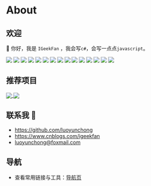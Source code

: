 # About

## 欢迎

👋 你好，我是 `IGeekFan` ，我会写`c#`，会写一点点`javascript`。

![](https://img.shields.io/badge/OS-Win11-informational?style=flat&logo=<LOGO_NAME>&logoColor=white&color=2bbc8a)
![](https://img.shields.io/badge/OS-MAC-informational?style=flat&logo=<LOGO_NAME>&logoColor=white&color=fff5e8)
![](https://img.shields.io/badge/Editor-VisualStudio2022-informational?style=flat&logo=<LOGO_NAME>&logoColor=white&color=80ccff)
![](https://img.shields.io/badge/Editor-VisualStudioCode-informational?style=flat&logo=<LOGO_NAME>&logoColor=white&color=424a53)
![](https://img.shields.io/badge/Editor-VisualStudioForMAC-informational?style=flat&logo=<LOGO_NAME>&logoColor=white&color=80ccff)
![](https://img.shields.io/badge/Code-Csharp-informational?style=flat&logo=<LOGO_NAME>&logoColor=white&color=FD8C73)
![](https://img.shields.io/badge/Code-JavaScript-informational?style=flat&logo=<LOGO_NAME>&logoColor=white&color=0969da)
![](https://img.shields.io/badge/Code-Vue-informational?style=flat&logo=<LOGO_NAME>&logoColor=white&color=b6e3ff)
![](https://img.shields.io/badge/Code-Python-informational?style=flat&logo=<LOGO_NAME>&logoColor=white&color=2bbc8a)
![](https://img.shields.io/badge/Code-Go-informational?style=flat&logo=<LOGO_NAME>&logoColor=white&color=80ccff)
![](https://img.shields.io/badge/Tools-Docker-informational?style=flat&logo=<LOGO_NAME>&logoColor=white&color=eac54f)
![](https://img.shields.io/badge/Tools-AzureDevops-informational?style=flat&logo=<LOGO_NAME>&logoColor=white&color=ffddb0)
![](https://img.shields.io/badge/Shell-PowerShell-informational?style=flat&logo=<LOGO_NAME>&logoColor=white&color=f79939)
![](https://img.shields.io/badge/FrameWork-ASPNETCore-informational?style=flat&logo=<LOGO_NAME>&logoColor=white&color=d8b9ff)
![](https://img.shields.io/badge/FrameWork-ABP-informational?style=flat&logo=<LOGO_NAME>&logoColor=white&color=ffadda)

## 推荐项目

<a href="https://github.com/luoyunchong/freekit">
  <img align="center" src="https://github-readme-stats.vercel.app/api/pin/?username=luoyunchong&repo=freekit&title_color=fff&icon_color=f9f9f9&text_color=9f9f9f&bg_color=151515" />
</a>
<a href="https://github.com/luoyunchong/igeekfan-docs">
  <img align="center" src="https://github-readme-stats.vercel.app/api/pin/?username=luoyunchong&repo=igeekfan-docs&title_color=fff&icon_color=f9f9f9&text_color=9f9f9f&bg_color=151515" />
</a>

## 联系我 💬

- <https://github.com/luoyunchong>
- <https://www.cnblogs.com/igeekfan>
- <luoyunchong@foxmail.com>

## 导航

- 查看常用链接与工具：[导航页](/navigation/)
